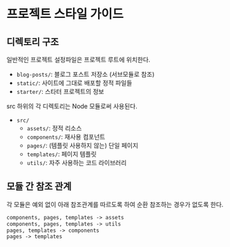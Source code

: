 # 프로젝트 스타일 가이드

## 디렉토리 구조

일반적인 프로젝트 설정파일은 프로젝트 루트에 위치한다.

- `blog-posts/`: 블로그 포스트 저장소 (서브모듈로 참조)
- `static/`: 사이트에 그대로 배포할 정적 파일들
- `starter/`: 스타터 프로젝트의 정보

src 하위의 각 디렉토리는 Node 모듈로써 사용된다.

- `src/`
  - `assets/`: 정적 리소스
  - `components/`: 재사용 컴포넌트
  - `pages/`: (템플릿 사용하지 않는) 단일 페이지
  - `templates/`: 페이지 템플릿
  - `utils/`: 자주 사용하는 코드 라이브러리

## 모듈 간 참조 관계

각 모듈은 예외 없이 아래 참조관계를 따르도록 하여 순환 참조하는 경우가 없도록 한다.

```txt
components, pages, templates -> assets
components, pages, templates -> utils
pages, templates -> components
pages -> templates
```

